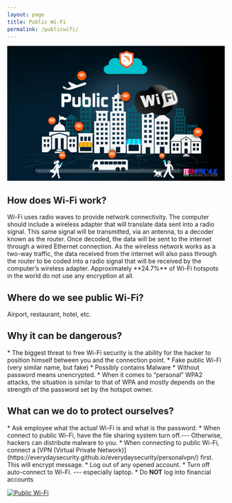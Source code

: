 ```yaml
---
layout: page
title: Public Wi-Fi
permalink: /publicwifi/
---
```

![Public Wi-Fi](/pic/public_wifi.jpg)
<h2>How does Wi-Fi work?</h2>
Wi-Fi uses radio waves to provide network connectivity. The computer should include a wireless adapter that will translate data sent into a radio signal. This same signal will be transmitted, via an antenna, to a decoder known as the router. Once decoded, the data will be sent to the internet through a wired Ethernet connection. As the wireless network works as a two-way traffic, the data received from the internet will also pass through the router to be coded into a radio signal that will be received by the computer’s wireless adapter.
Approximately **24.7%** of Wi-Fi hotspots in the world do not use any encryption at all.

<h2>Where do we see public Wi-Fi?</h2>
Airport, restaurant, hotel, etc.

<h2>Why it can be dangerous?</h2>
* The biggest threat to free Wi-Fi security is the ability for the hacker to position himself between you and the connection point.
* Fake public Wi-Fi (very similar name, but fake)
* Possibly contains Malware
* Without password means unencrypted.
* When it comes to “personal” WPA2 attacks, the situation is similar to that of WPA and mostly depends on the strength of the password set by the hotspot owner.

<h2>What can we do to protect ourselves?</h2>
* Ask employee what the actual Wi-Fi is and what is the password.
* When connect to public Wi-Fi, have the file sharing system turn off.--- Otherwise, hackers can distribute malware to you.
* When connecting to public Wi-Fi, connect a [VPN (Virtual Private Network)](https://everydaysecurity.github.io/everydaysecurity/personalvpn/) first. This will encrypt message.
* Log out of any opened account.
* Turn off auto-connect to Wi-Fi. --- especially laptop.
* Do <strong>NOT</strong> log into financial accounts

[![Public Wi-Fi](https://i.ibb.co/dJTpVfM/https-i-ytimg-com-vi-wp-MCEOak-Al8-maxresdefault.jpg)](https://www.youtube.com/watch?v=wpMCEOakAl8&list=PLEbgXzCwfYcfwpl1TYtGdi4lo6h9j_TT4&index=2&t=0s "Public Wi-Fi")

